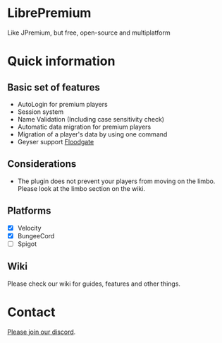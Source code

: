 # LibrePremium
Like JPremium, but free, open-source and multiplatform

# Quick information

## Basic set of features

- AutoLogin for premium players
- Session system
- Name Validation (Including case sensitivity check)
- Automatic data migration for premium players
- Migration of a player's data by using one command
- Geyser support [Floodgate](https://github.com/kyngs/LibrePremium/wiki/Floodgate)

## Considerations

- The plugin does not prevent your players from moving on the limbo. Please look at the limbo section on the wiki.

## Platforms

- [x] Velocity
- [x] BungeeCord
- [ ] Spigot

## Wiki

Please check our wiki for guides, features and other things.

# Contact

[Please join our discord](https://discord.gg/HP3CSfCv2v).
